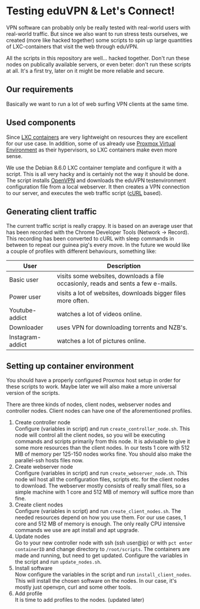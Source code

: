 # Testing eduVPN & Let's Connect!
VPN software can probably only be really tested with real-world users with real-world traffic. But since we also want to run stress tests ourselves, we created (more like hacked together) some scripts to spin up large quantities of LXC-containers that visit the web through eduVPN. 

All the scripts in this repository are well... hacked together. Don't run these nodes on publically available servers, or even beter: don't run these scripts at all. It's a first try, later on it might be more reliable and secure.

## Our requirements
Basically we want to run a lot of web surfing VPN clients at the same time. 

## Used components
Since [LXC containers](https://linuxcontainers.org/) are very lightweight on resources they are excellent for our use case. In addition, some of us already use [Proxmox Virtual Environment](https://www.proxmox.com/en/proxmox-ve) as their hypervisors, so LXC containers make even more sense. 

We use the Debian 8.6.0 LXC container template and configure it with a script. This is all very hacky and is certainly not the way it should be done. The script installs [OpenVPN](https://packages.debian.org/jessie/openvpn) and downloads the eduVPN testenvironment configuration file from a local webserver. It then creates a VPN connection to our server, and executes the web traffic script ([cURL](https://curl.haxx.se/) based).

## Generating client traffic
The current traffic script is really crappy. It is based on an average user that has been recorded with the Chrome Developer Tools (Network -> Record). This recording has been converted to cURL with sleep commands in between to repeat our guinea pig's every move. In the future we would like a couple of profiles with different behaviours, something like:

| User | Description |
| --- | --- |
| Basic user | visits some websites, downloads a file occasionly, reads and sents a few e-mails. |
| Power user | visits a lot of websites, downloads bigger files more often. |
| Youtube-addict | watches a lot of videos online. |
| Downloader | uses VPN for downloading torrents and NZB's. |
| Instagram-addict | watches a lot of pictures online. |

## Setting up container environment
You should have a properly configured Proxmox host setup in order for these scripts to work. Maybe later we will also make a more universal version of the scripts.

There are three kinds of nodes, client nodes, webserver nodes and controller nodes. Client nodes can have one of the aforementioned profiles.

1. Create controller node<br>Configure (variables in script) and run `create_controller_node.sh`. This node will control all the client nodes, so you will be executing commands and scripts primarily from this node. It is advisable to give it some more resources than the client nodes. In our tests 1 core with 512 MB of memory per 125-150 nodes works fine. You should also make the parallel-ssh hosts files now.
2. Create webserver node<br>Configure (variables in script) and run `create_webserver_node.sh`. This node wil host all the configuration files, scripts etc. for the client nodes to download. The webserver mostly consists of really small files, so a simple machine with 1 core and 512 MB of memory will suffice more than fine.
3. Create client nodes<br>Configure (variables in script) and run `create_client_nodes.sh`. The needed resources depend on how you use them. For our use cases, 1 core and 512 MB of memory is enough. The only really CPU intensive commands we use are apt install and apt upgrade.
4. Update nodes<br>Go to your new controller node with ssh (ssh user@ip) or with `pct enter containerID` and change directory to `/root/scripts`. The containers are made and running, but need to get updated. Configure the variables in the script and run `update_nodes.sh`.
5. Install software<br>Now configure the variables in the script and run `install_client_nodes`. This will install the chosen software on the nodes. In our case, it's mostly just openvpn, curl and some other tools.
6. Add profile<br>It is time to add profiles to the nodes. (updated later)
